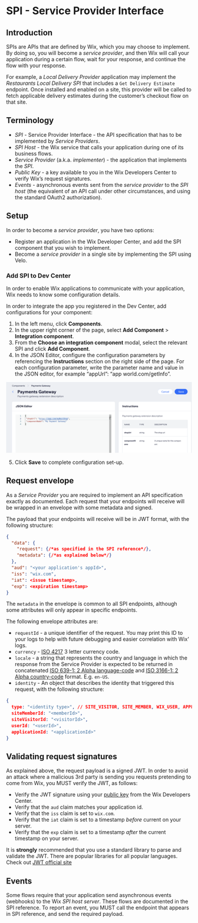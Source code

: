 # SPI - Service Provider Interface

## Introduction

SPIs are APIs that are defined by Wix, which you may choose to implement.
By doing so, you will become  a _service provider_, and then Wix will call your application during a certain flow, wait for your response, 
and continue the flow with your response.  

For example, a _Local Delivery Provider_ application may implement the _Restaurants Local Delivery SPI_ that includes a `Get Delivery Estimate` endpoint. 
Once installed and enabled on a site, this provider will be called to fetch applicable delivery estimates during the customer’s checkout flow on that site.

## Terminology
* _SPI_ - Service Provider Interface - the API specification that has to be implemented by _Service Providers_.
* _SPI Host_ - the Wix service that calls your application during one of its business flows.  
* _Service Provider_  (a.k.a. _implementer_) - the application that implements the _SPI_.  
* _Public Key_ - a key available to you in the Wix Developers Center to verify Wix’s request signatures.  
* _Events_ - asynchronous events sent from the _service provider_ to the _SPI host_ (the equivalent of an API call under other circumstances, and using the standard OAuth2 authorization).

## Setup
In order to become a _service provider_, you have two options:
* Register an application in the Wix Developer Center, and add the SPI component that you wish to implement. 
* Become a _service provider_ in a single site by implementing the SPI using Velo. 

### Add SPI to Dev Center
In order to enable Wix applications to communicate with your application, Wix needs to know some configuration details. 

In order to integrate the app you registered in the Dev Center, add configurations for your component:
1. In the left menu, click **Components**.
2. In the upper right corner of the page, select **Add Component** > **Integration component**.
3. From the **Choose an integration component** modal, select the relevant SPI and click **Add Component**.
4. In the JSON Editor, configure the configuration parameters by referencing the **Instructions** section on the right side of the page. For each configuration parameter, write the parameter name and value in the JSON editor, for example “appUrl”: “app world.com/getInfo”.

![alt text](../media/spi-config.png)

5. Click **Save** to complete configuration set-up.

## Request envelope
As a _Service Provider_ you are required to implement an API specification exactly as documented. Each request that your endpoints will receive 
will be wrapped in an envelope with some metadata and signed.

The payload that your endpoints will receive will be in JWT format, with the following structure:

```json
{
  "data": {
    "request": {/*as specified in the SPI reference*/},
    "metadata": {/*as explained below*/}
  },
  "aud": "<your application's appId>",
  "iss": "wix.com",
  "iat": <issue timestamp>,
  "exp": <expiration timestamp>
}
```

The `metadata` in the envelope is common to all SPI endpoints, although some attributes will only appear in specific endpoints.

The following envelope attributes are:
* `requestId` - a unique identifier of the request. You may print this ID to your logs to help with future debugging and easier correlation with Wix' logs.
* `currency` - [ISO 4217](https://en.wikipedia.org/wiki/ISO_4217) 3 letter currency code.
* `locale` - a string that represents the country and language in which the response from the Service Provider is expected to be returned in concatenated  [ISO 639-1: 2 Alpha language-code](https://en.wikipedia.org/wiki/List_of_ISO_639-1_codes) and [ISO 3166-1: 2 Alpha country-code](https://en.wikipedia.org/wiki/ISO_3166-1) format. E.g. `en-US`.
* `identity` - An object that describes the identity that triggered this request, with the following structure:

```json
{
  type: "<identity type>", // SITE_VISITOR, SITE_MEMBER, WIX_USER, APPLICATION
  siteMemberId: "<memberId>",
  siteVisitorId: "<visitorId>",
  userId: "<userId>",
  applicationId: "<applicationId>"
}
```

## Validating request signatures
As explained above, the request payload is a signed JWT. In order to avoid an attack where a malicious 3rd party is sending you requests pretending to come from Wix, you MUST verify the JWT, as follows:
* Verify the JWT signature using your [public key](https://devforum.wix.com/kb/en/article/finding-your-apps-public-key) from the Wix Developers Center.
* Verify that the `aud` claim matches your application id.
* Verify that the `iss` claim  is set to `wix.com`.
* Verify that the `iat` claim is set to a timestamp _before_ current on your server.
* Verify that the `exp` claim is set to a timestamp _after_ the current timestamp on your server.

It is **strongly** recommended that you use a standard library to parse and validate the JWT. There are popular libraries for all popular languages. Check out [JWT official site](https://jwt.io/libraries)

## Events
Some flows require that your application send asynchronous events (webhooks) to the Wix _SPI host server_. These flows are documented in the SPI reference.
To report an event, you MUST call the endpoint that appears in SPI reference, and send the required payload.
